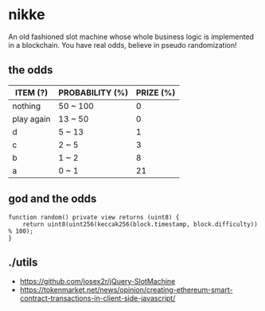 # nikke

An old fashioned slot machine whose whole business logic is implemented in a blockchain. You have real odds, believe in pseudo randomization!

## the odds

| ITEM (?)   | PROBABILITY (%) | PRIZE (%) |
|------------|-----------------|-----------|
| nothing    | 50 ~ 100        | 0         |
| play again | 13 ~ 50         | 0         |
| d          | 5 ~ 13          | 1         |
| c          | 2 ~ 5           | 3         |
| b          | 1 ~ 2           | 8         |
| a          | 0 ~ 1           | 21        |

## god and the odds

```
function random() private view returns (uint8) {
    return uint8(uint256(keccak256(block.timestamp, block.difficulty)) % 100);
}
```

## ./utils

* https://github.com/josex2r/jQuery-SlotMachine
* https://tokenmarket.net/news/opinion/creating-ethereum-smart-contract-transactions-in-client-side-javascript/

